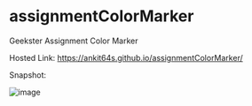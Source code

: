# assignmentColorMarker
Geekster Assignment Color Marker


Hosted Link:  https://ankit64s.github.io/assignmentColorMarker/

Snapshot:

![image](https://github.com/Ankit64s/assignmentColorMarker/assets/44794402/d07a5e19-f118-4e82-a9f2-f3a202c279a4)


